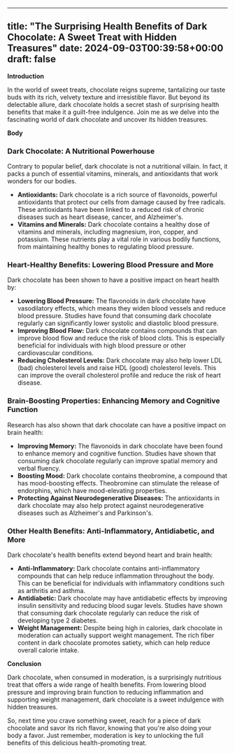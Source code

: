 
---
title: "The Surprising Health Benefits of Dark Chocolate: A Sweet Treat with Hidden Treasures"
date: 2024-09-03T00:39:58+00:00
draft: false
---

**Introduction**

In the world of sweet treats, chocolate reigns supreme, tantalizing our taste buds with its rich, velvety texture and irresistible flavor. But beyond its delectable allure, dark chocolate holds a secret stash of surprising health benefits that make it a guilt-free indulgence. Join me as we delve into the fascinating world of dark chocolate and uncover its hidden treasures.

**Body**

### Dark Chocolate: A Nutritional Powerhouse

Contrary to popular belief, dark chocolate is not a nutritional villain. In fact, it packs a punch of essential vitamins, minerals, and antioxidants that work wonders for our bodies.

- **Antioxidants:** Dark chocolate is a rich source of flavonoids, powerful antioxidants that protect our cells from damage caused by free radicals. These antioxidants have been linked to a reduced risk of chronic diseases such as heart disease, cancer, and Alzheimer's.
- **Vitamins and Minerals:** Dark chocolate contains a healthy dose of vitamins and minerals, including magnesium, iron, copper, and potassium. These nutrients play a vital role in various bodily functions, from maintaining healthy bones to regulating blood pressure.

### Heart-Healthy Benefits: Lowering Blood Pressure and More

Dark chocolate has been shown to have a positive impact on heart health by:

- **Lowering Blood Pressure:** The flavonoids in dark chocolate have vasodilatory effects, which means they widen blood vessels and reduce blood pressure. Studies have found that consuming dark chocolate regularly can significantly lower systolic and diastolic blood pressure.
- **Improving Blood Flow:** Dark chocolate contains compounds that can improve blood flow and reduce the risk of blood clots. This is especially beneficial for individuals with high blood pressure or other cardiovascular conditions.
- **Reducing Cholesterol Levels:** Dark chocolate may also help lower LDL (bad) cholesterol levels and raise HDL (good) cholesterol levels. This can improve the overall cholesterol profile and reduce the risk of heart disease.

### Brain-Boosting Properties: Enhancing Memory and Cognitive Function

Research has also shown that dark chocolate can have a positive impact on brain health:

- **Improving Memory:** The flavonoids in dark chocolate have been found to enhance memory and cognitive function. Studies have shown that consuming dark chocolate regularly can improve spatial memory and verbal fluency.
- **Boosting Mood:** Dark chocolate contains theobromine, a compound that has mood-boosting effects. Theobromine can stimulate the release of endorphins, which have mood-elevating properties.
- **Protecting Against Neurodegenerative Diseases:** The antioxidants in dark chocolate may also help protect against neurodegenerative diseases such as Alzheimer's and Parkinson's.

### Other Health Benefits: Anti-Inflammatory, Antidiabetic, and More

Dark chocolate's health benefits extend beyond heart and brain health:

- **Anti-Inflammatory:** Dark chocolate contains anti-inflammatory compounds that can help reduce inflammation throughout the body. This can be beneficial for individuals with inflammatory conditions such as arthritis and asthma.
- **Antidiabetic:** Dark chocolate may have antidiabetic effects by improving insulin sensitivity and reducing blood sugar levels. Studies have shown that consuming dark chocolate regularly can reduce the risk of developing type 2 diabetes.
- **Weight Management:** Despite being high in calories, dark chocolate in moderation can actually support weight management. The rich fiber content in dark chocolate promotes satiety, which can help reduce overall calorie intake.

**Conclusion**

Dark chocolate, when consumed in moderation, is a surprisingly nutritious treat that offers a wide range of health benefits. From lowering blood pressure and improving brain function to reducing inflammation and supporting weight management, dark chocolate is a sweet indulgence with hidden treasures.

So, next time you crave something sweet, reach for a piece of dark chocolate and savor its rich flavor, knowing that you're also doing your body a favor. Just remember, moderation is key to unlocking the full benefits of this delicious health-promoting treat.